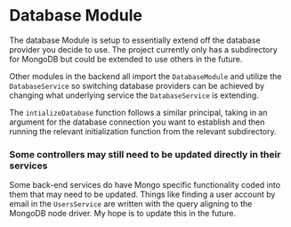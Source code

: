 # Database Module

The database Module is setup to essentially extend off the database provider you decide to use. The project currently
only has a subdirectory for MongoDB but could be extended to use others in the future.

Other modules in the backend all import the `DatabaseModule` and utilize the `DatabaseService` so switching database
providers can be achieved by changing what underlying service the `DatabaseService` is extending.

The `intializeDatabase` function follows a similar principal, taking in an argument for the database connection you want
to establish and then running the relevant initialization function from the relevant subdirectory.

### Some controllers may still need to be updated directly in their services

Some back-end services do have Mongo specific functionality coded into them that may need to be
updated. Things like finding a user account by email in the `UsersService` are written with the query aligning to the
MongoDB node driver. My hope is to update this in the future.